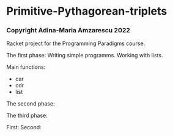# Primitive-Pythagorean-triplets
### Copyright Adina-Maria Amzarescu 2022

Racket project for the Programming Paradigms course. 


The first phase:
   Writing simple programms. Working with lists.
   
   Main functions:
   * car
   * cdr
   * list
   
The second phase:


The third phase:

First:
Second:
